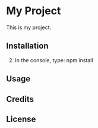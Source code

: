 # My Project

This is my project.

## Installation
2. In the console, type: npm install
## Usage

## Credits

## License
